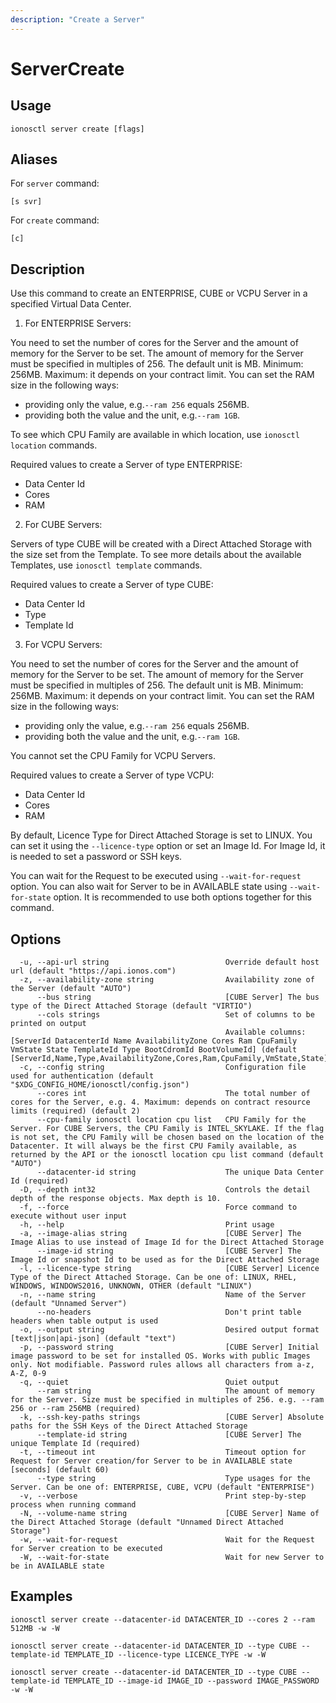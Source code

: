 ```yaml
---
description: "Create a Server"
---
```


# ServerCreate

## Usage

```text
ionosctl server create [flags]
```

## Aliases

For `server` command:

```text
[s svr]
```

For `create` command:

```text
[c]
```

## Description

Use this command to create an ENTERPRISE, CUBE or VCPU Server in a specified Virtual Data Center.

1. For ENTERPRISE Servers:

You need to set the number of cores for the Server and the amount of memory for the Server to be set. The amount of memory for the Server must be specified in multiples of 256. The default unit is MB. Minimum: 256MB. Maximum: it depends on your contract limit. You can set the RAM size in the following ways:

* providing only the value, e.g.`--ram 256` equals 256MB.
* providing both the value and the unit, e.g.`--ram 1GB`.

To see which CPU Family are available in which location, use `ionosctl location` commands.

Required values to create a Server of type ENTERPRISE:

* Data Center Id
* Cores
* RAM

2. For CUBE Servers:

Servers of type CUBE will be created with a Direct Attached Storage with the size set from the Template. To see more details about the available Templates, use `ionosctl template` commands.

Required values to create a Server of type CUBE:

* Data Center Id
* Type
* Template Id

3. For VCPU Servers:

You need to set the number of cores for the Server and the amount of memory for the Server to be set. The amount of memory for the Server must be specified in multiples of 256. The default unit is MB. Minimum: 256MB. Maximum: it depends on your contract limit. You can set the RAM size in the following ways:

* providing only the value, e.g.`--ram 256` equals 256MB.
* providing both the value and the unit, e.g.`--ram 1GB`.

You cannot set the CPU Family for VCPU Servers.

Required values to create a Server of type VCPU:

* Data Center Id
* Cores
* RAM

By default, Licence Type for Direct Attached Storage is set to LINUX. You can set it using the `--licence-type` option or set an Image Id. For Image Id, it is needed to set a password or SSH keys.

You can wait for the Request to be executed using `--wait-for-request` option. You can also wait for Server to be in AVAILABLE state using `--wait-for-state` option. It is recommended to use both options together for this command.

## Options

```text
  -u, --api-url string                          Override default host url (default "https://api.ionos.com")
  -z, --availability-zone string                Availability zone of the Server (default "AUTO")
      --bus string                              [CUBE Server] The bus type of the Direct Attached Storage (default "VIRTIO")
      --cols strings                            Set of columns to be printed on output 
                                                Available columns: [ServerId DatacenterId Name AvailabilityZone Cores Ram CpuFamily VmState State TemplateId Type BootCdromId BootVolumeId] (default [ServerId,Name,Type,AvailabilityZone,Cores,Ram,CpuFamily,VmState,State])
  -c, --config string                           Configuration file used for authentication (default "$XDG_CONFIG_HOME/ionosctl/config.json")
      --cores int                               The total number of cores for the Server, e.g. 4. Maximum: depends on contract resource limits (required) (default 2)
      --cpu-family ionosctl location cpu list   CPU Family for the Server. For CUBE Servers, the CPU Family is INTEL_SKYLAKE. If the flag is not set, the CPU Family will be chosen based on the location of the Datacenter. It will always be the first CPU Family available, as returned by the API or the ionosctl location cpu list command (default "AUTO")
      --datacenter-id string                    The unique Data Center Id (required)
  -D, --depth int32                             Controls the detail depth of the response objects. Max depth is 10.
  -f, --force                                   Force command to execute without user input
  -h, --help                                    Print usage
  -a, --image-alias string                      [CUBE Server] The Image Alias to use instead of Image Id for the Direct Attached Storage
      --image-id string                         [CUBE Server] The Image Id or snapshot Id to be used as for the Direct Attached Storage
  -l, --licence-type string                     [CUBE Server] Licence Type of the Direct Attached Storage. Can be one of: LINUX, RHEL, WINDOWS, WINDOWS2016, UNKNOWN, OTHER (default "LINUX")
  -n, --name string                             Name of the Server (default "Unnamed Server")
      --no-headers                              Don't print table headers when table output is used
  -o, --output string                           Desired output format [text|json|api-json] (default "text")
  -p, --password string                         [CUBE Server] Initial image password to be set for installed OS. Works with public Images only. Not modifiable. Password rules allows all characters from a-z, A-Z, 0-9
  -q, --quiet                                   Quiet output
      --ram string                              The amount of memory for the Server. Size must be specified in multiples of 256. e.g. --ram 256 or --ram 256MB (required)
  -k, --ssh-key-paths strings                   [CUBE Server] Absolute paths for the SSH Keys of the Direct Attached Storage
      --template-id string                      [CUBE Server] The unique Template Id (required)
  -t, --timeout int                             Timeout option for Request for Server creation/for Server to be in AVAILABLE state [seconds] (default 60)
      --type string                             Type usages for the Server. Can be one of: ENTERPRISE, CUBE, VCPU (default "ENTERPRISE")
  -v, --verbose                                 Print step-by-step process when running command
  -N, --volume-name string                      [CUBE Server] Name of the Direct Attached Storage (default "Unnamed Direct Attached Storage")
  -w, --wait-for-request                        Wait for the Request for Server creation to be executed
  -W, --wait-for-state                          Wait for new Server to be in AVAILABLE state
```

## Examples

```text
ionosctl server create --datacenter-id DATACENTER_ID --cores 2 --ram 512MB -w -W

ionosctl server create --datacenter-id DATACENTER_ID --type CUBE --template-id TEMPLATE_ID --licence-type LICENCE_TYPE -w -W

ionosctl server create --datacenter-id DATACENTER_ID --type CUBE --template-id TEMPLATE_ID --image-id IMAGE_ID --password IMAGE_PASSWORD -w -W
```

